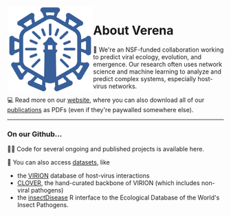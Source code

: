 <img align="left" src="https://github.com/viralemergence/.github/blob/main/profile/Verena%20Icon_Light%20Blue.png" width="200">

# About Verena

🦠 We're an NSF-funded collaboration working to predict viral ecology, evolution, and emergence. Our research often uses network science and machine learning to analyze and predict complex systems, especially host-virus networks. 

💻 Read more on our [website](viralemergence.org), where you can also download all of our [publications](https://www.viralemergence.org/work) as PDFs (even if they're paywalled somewhere else).

--- 

### On our Github...

👩‍💻 Code for several ongoing and published projects is available here.

🔢 You can also access [datasets](https://www.viralemergence.org/data), like 
- the [VIRION](https://www.github.com/viralemergence/virion) database of host-virus interactions 
- [CLOVER](https://www.github.com/viralemergence/clover), the hand-curated backbone of VIRION (which includes non-viral pathogens) 
- the [insectDisease](https://www.github.com/viralemergence/insectDisease) R interface to the Ecological Database of the World's Insect Pathogens.
